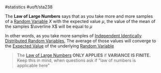 #statistics #uoft/sta238 

The **Law of Large Numbers** says that as you take more and more samples of a [Random Variable](Random%20Variable.md) $X$ with the expected value $\mu$, the value of the mean of the samples $\overline X$ will be equal to $\mu$

In other words, as you take more samples of [Independent Identically Distributed Random Variables](Independent%20Identically%20Distributed%20Random%20Variables), The average of those values will converge to the [Expected Value](../STA237%20Notes/Expected%20Value.md) of the underlying [Random Variable](Random%20Variable.md)

> The [Law of Large Numbers](.md) **ONLY APPLIES** if **VARIANCE IS FINITE.**  
> 	Keep this in mind, when questions ask if "law of numbers is applicable here"
